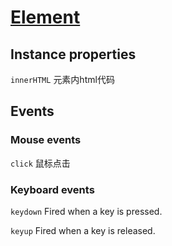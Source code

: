 # [Element](https://developer.mozilla.org/en-US/docs/Web/API/Element)

## Instance properties

`innerHTML` 元素内html代码

## Events

### Mouse events

`click` 鼠标点击

### Keyboard events

`keydown` Fired when a key is pressed.

`keyup` Fired when a key is released.

